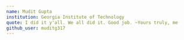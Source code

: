 ```yaml
---
name: Mudit Gupta
institution: Georgia Institute of Technology
quote: I did it y'all. We all did it. Good job. ~Yours truly, me
github_user: muditg317
---
```

